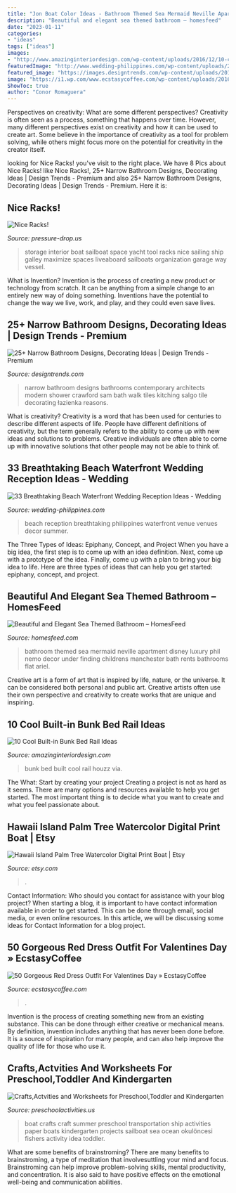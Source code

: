 ```yaml
---
title: "Jon Boat Color Ideas - Bathroom Themed Sea Mermaid Neville Apartment Disney Luxury Phil Nemo Decor Under Finding Childrens Manchester Bath Rents Bathrooms Flat Ariel"
description: "Beautiful and elegant sea themed bathroom – homesfeed"
date: "2023-01-11"
categories:
- "ideas"
tags: ["ideas"]
images:
- "http://www.amazinginteriordesign.com/wp-content/uploads/2016/12/10-cool-built-in-bunk-bed-rail-ideas-8.jpg"
featuredImage: "http://www.wedding-philippines.com/wp-content/uploads/2015/10/Wedding-Philippines-33-Breathtaking-Beach-Waterfront-Wedding-Reception-Venue-Ideas-20.jpg"
featured_image: "https://images.designtrends.com/wp-content/uploads/2016/02/08064521/Narrow-contemporary-with-tiles-bathroom-design.jpg"
image: "https://i1.wp.com/www.ecstasycoffee.com/wp-content/uploads/2016/12/Red-Dress-Outfits-for-Valentine’s-Day20.jpg?resize=347%2C755"
ShowToc: true
author: "Conor Romaguera"
---
```



Perspectives on creativity: What are some different perspectives?
Creativity is often seen as a process, something that happens over time. However, many different perspectives exist on creativity and how it can be used to create art. Some believe in the importance of creativity as a tool for problem solving, while others might focus more on the potential for creativity in the creator itself.

	

		
looking for Nice Racks! you've visit to the right place. We have 8 Pics about Nice Racks! like Nice Racks!, 25+ Narrow Bathroom Designs, Decorating Ideas | Design Trends - Premium and also 25+ Narrow Bathroom Designs, Decorating Ideas | Design Trends - Premium. Here it is:
		
    
## Nice Racks!

<img loading=lazy src="http://pressure-drop.us/imagehost/images/01676556433899215576.jpg" onerror="this.onerror=null;this.src='https://tse4.mm.bing.net/th?id=OIP.-Yz7KLM5-0U6p07oaI_X8wHaEQ&amp;pid=15.1';" alt="Nice Racks!">

_Source: pressure-drop.us_

>storage interior boat sailboat space yacht tool racks nice sailing ship galley maximize spaces liveaboard sailboats organization garage way vessel. 

	

What is Invention?
Invention is the process of creating a new product or technology from scratch. It can be anything from a simple change to an entirely new way of doing something. Inventions have the potential to change the way we live, work, and play, and they could even save lives.

    
## 25+ Narrow Bathroom Designs, Decorating Ideas | Design Trends - Premium

<img loading=lazy src="https://images.designtrends.com/wp-content/uploads/2016/02/08064521/Narrow-contemporary-with-tiles-bathroom-design.jpg" onerror="this.onerror=null;this.src='https://tse1.mm.bing.net/th?id=OIP.zCqG1WCTo4_z3Qh18mkS1wHaLH&amp;pid=15.1';" alt="25+ Narrow Bathroom Designs, Decorating Ideas | Design Trends - Premium">

_Source: designtrends.com_

>narrow bathroom designs bathrooms contemporary architects modern shower crawford sam bath walk tiles kitching salgo tile decorating łazienka reasons. 

	

What is creativity?
Creativity is a word that has been used for centuries to describe different aspects of life. People have different definitions of creativity, but the term generally refers to the ability to come up with new ideas and solutions to problems. Creative individuals are often able to come up with innovative solutions that other people may not be able to think of.

    
## 33 Breathtaking Beach Waterfront Wedding Reception Ideas - Wedding

<img loading=lazy src="http://www.wedding-philippines.com/wp-content/uploads/2015/10/Wedding-Philippines-33-Breathtaking-Beach-Waterfront-Wedding-Reception-Venue-Ideas-20.jpg" onerror="this.onerror=null;this.src='https://tse3.mm.bing.net/th?id=OIP.IGC_Q0MAu0lz7sFkYrxy_gHaLH&amp;pid=15.1';" alt="33 Breathtaking Beach Waterfront Wedding Reception Ideas - Wedding">

_Source: wedding-philippines.com_

>beach reception breathtaking philippines waterfront venue venues decor summer. 

	

The Three Types of Ideas: Epiphany, Concept, and Project
When you have a big idea, the first step is to come up with an idea definition. Next, come up with a prototype of the idea. Finally, come up with a plan to bring your big idea to life. Here are three types of ideas that can help you get started: epiphany, concept, and project.

    
## Beautiful And Elegant Sea Themed Bathroom – HomesFeed

<img loading=lazy src="https://homesfeed.com/wp-content/uploads/2015/10/Sea-themed-bathroom-for-kids-with-ariel-and-nemo-painted-on-the-wall-also-tosca-sink-and-wooden-floor.jpg" onerror="this.onerror=null;this.src='https://tse2.mm.bing.net/th?id=OIP.vbfxmnWrYzHRZV4P3ViJygHaEu&amp;pid=15.1';" alt="Beautiful and Elegant Sea Themed Bathroom – HomesFeed">

_Source: homesfeed.com_

>bathroom themed sea mermaid neville apartment disney luxury phil nemo decor under finding childrens manchester bath rents bathrooms flat ariel. 

	

Creative art is a form of art that is inspired by life, nature, or the universe. It can be considered both personal and public art. Creative artists often use their own perspective and creativity to create works that are unique and inspiring.

    
## 10 Cool Built-in Bunk Bed Rail Ideas

<img loading=lazy src="http://www.amazinginteriordesign.com/wp-content/uploads/2016/12/10-cool-built-in-bunk-bed-rail-ideas-8.jpg" onerror="this.onerror=null;this.src='https://tse3.mm.bing.net/th?id=OIP.zqTG3pbnK0E1ZyNJlYMtKAHaE8&amp;pid=15.1';" alt="10 Cool Built-in Bunk Bed Rail Ideas">

_Source: amazinginteriordesign.com_

>bunk bed built cool rail houzz via. 

	

The What: Start by creating your project
Creating a project is not as hard as it seems. There are many options and resources available to help you get started. The most important thing is to decide what you want to create and what you feel passionate about.

    
## Hawaii Island Palm Tree Watercolor Digital Print Boat | Etsy

<img loading=lazy src="https://i.etsystatic.com/25241050/r/il/0dcaad/2781712001/il_1588xN.2781712001_mzow.jpg" onerror="this.onerror=null;this.src='https://tse4.mm.bing.net/th?id=OIP.Q2EdKZeozydBBwXtrAWnlwHaKe&amp;pid=15.1';" alt="Hawaii Island Palm Tree Watercolor Digital Print Boat | Etsy">

_Source: etsy.com_

>. 

	

Contact Information: Who should you contact for assistance with your blog project?
When starting a blog, it is important to have contact information available in order to get started. This can be done through email, social media, or even online resources. In this article, we will be discussing some ideas for Contact Information for a blog project.

    
## 50 Gorgeous Red Dress Outfit For Valentines Day » EcstasyCoffee

<img loading=lazy src="https://i1.wp.com/www.ecstasycoffee.com/wp-content/uploads/2016/12/Red-Dress-Outfits-for-Valentine’s-Day20.jpg?resize=347%2C755" onerror="this.onerror=null;this.src='https://tse3.mm.bing.net/th?id=OIP.T_IMF56ICXCPxwSayXdnfgCJEs&amp;pid=15.1';" alt="50 Gorgeous Red Dress Outfit For Valentines Day » EcstasyCoffee">

_Source: ecstasycoffee.com_

>. 

	

Invention is the process of creating something new from an existing substance. This can be done through either creative or mechanical means. By definition, invention includes anything that has never been done before. It is a source of inspiration for many people, and can also help improve the quality of life for those who use it.

    
## Crafts,Actvities And Worksheets For Preschool,Toddler And Kindergarten

<img loading=lazy src="http://www.preschoolactivities.us/wp-content/uploads/2015/05/boat-craft1.jpg" onerror="this.onerror=null;this.src='https://tse1.mm.bing.net/th?id=OIP.4omcdmVdMq2cWiCAckv-BwHaJ4&amp;pid=15.1';" alt="Crafts,Actvities and Worksheets for Preschool,Toddler and Kindergarten">

_Source: preschoolactivities.us_

>boat crafts craft summer preschool transportation ship activities paper boats kindergarten projects sailboat sea ocean okulöncesi fishers activity idea toddler. 

	

What are some benefits of brainstroming?
There are many benefits to brainstroming, a type of meditation that involvesuttling your mind and focus. Brainstroming can help improve problem-solving skills, mental productivity, and concentration. It is also said to have positive effects on the emotional well-being and communication abilities.


